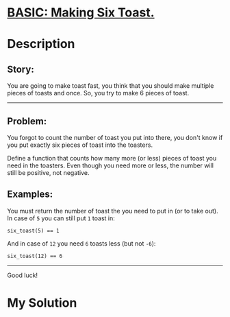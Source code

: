 # [BASIC: Making Six Toast.](https://www.codewars.com/kata/5834fec22fb0ba7d080000e8)

# Description
## Story:

You are going to make toast fast, you think that you should make multiple pieces of toasts and once. So, you try to make
6 pieces of toast.

---
## Problem:
You forgot to count the number of toast you put into there, you don't know if you put exactly six pieces of toast into 
the toasters.

Define a function that counts how many more (or less) pieces of toast you need in the toasters. Even though you need 
more or less, the number will still be positive, not negative.

## Examples:
You must return the number of toast the you need to put in (or to take out). In case of `5` you can still put `1` toast 
in:
```
six_toast(5) == 1
```
And in case of `12` you need `6` toasts less (but not `-6`):
```
six_toast(12) == 6
```
---
Good luck!

# My Solution
```ruby

```
